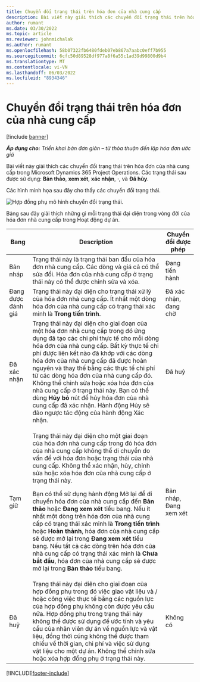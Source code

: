 ```yaml
---
title: Chuyển đổi trạng thái trên hóa đơn của nhà cung cấp
description: Bài viết này giải thích các chuyển đổi trạng thái trên hóa đơn của nhà cung cấp trong Microsoft Dynamics 365 Project Operations.
author: rumant
ms.date: 03/30/2022
ms.topic: article
ms.reviewer: johnmichalak
ms.author: rumant
ms.openlocfilehash: 58b07322fb6480fdeb07eb867a7aabc0eff7b955
ms.sourcegitcommit: 6cfc50d89528df977a8f6a55c1ad39d99800d9b4
ms.translationtype: MT
ms.contentlocale: vi-VN
ms.lasthandoff: 06/03/2022
ms.locfileid: "8934346"
---
```

# <a name="state-transitions-on-a-vendor-invoice"></a>Chuyển đổi trạng thái trên hóa đơn của nhà cung cấp

[!include [banner](../../includes/dataverse-preview.md)]

_**Áp dụng cho:** Triển khai bản đơn giản – từ thỏa thuận đến lập hóa đơn ước giá_

Bài viết này giải thích các chuyển đổi trạng thái trên hóa đơn của nhà cung cấp trong Microsoft Dynamics 365 Project Operations. Các trạng thái sau được sử dụng: **Bản thảo**, **xem xét**, **xác nhận**, **·**, và **Đã hủy**.

Các hình minh họa sau đây cho thấy các chuyển đổi trạng thái.

![Hợp đồng phụ mô hình chuyển đổi trạng thái.](../media/VI_State_Model.jpg)

Bảng sau đây giải thích những gì mỗi trạng thái đại diện trong vòng đời của hóa đơn nhà cung cấp trong Hoạt động dự án.

| Bang | Description | Chuyển đổi được phép |
| --- | --- | --- |
| Bản nháp | Trạng thái này là trạng thái ban đầu của hóa đơn nhà cung cấp. Các dòng và giá cả có thể sửa đổi. Hóa đơn của nhà cung cấp ở trạng thái này có thể được chỉnh sửa và xóa. | Đang tiến hành |
| Đang được đánh giá | Trạng thái này đại diện cho trạng thái xử lý của hóa đơn nhà cung cấp. Ít nhất một dòng hóa đơn của nhà cung cấp có trạng thái xác minh là **Trong tiến trình**. | Đã xác nhận, đang chờ |
| Đã xác nhận | Trạng thái này đại diện cho giai đoạn của một hóa đơn nhà cung cấp trong đó ứng dụng đã tạo các chi phí thực tế cho mỗi dòng hóa đơn của nhà cung cấp. Bất kỳ thực tế chi phí được liên kết nào đã khớp với các dòng hóa đơn của nhà cung cấp đã được hoàn nguyên và thay thế bằng các thực tế chi phí từ các dòng hóa đơn của nhà cung cấp đó. Không thể chỉnh sửa hoặc xóa hóa đơn của nhà cung cấp ở trạng thái này. Bạn có thể dùng **Hủy bỏ** nút để hủy hóa đơn của nhà cung cấp đã xác nhận. Hành động Hủy sẽ đảo ngược tác động của hành động Xác nhận. | Đã huỷ |
| Tạm giữ | <p>Trạng thái này đại diện cho một giai đoạn của hóa đơn nhà cung cấp trong đó hóa đơn của nhà cung cấp không thể di chuyển do vấn đề với hóa đơn hoặc trạng thái của nhà cung cấp. Không thể xác nhận, hủy, chỉnh sửa hoặc xóa hóa đơn của nhà cung cấp ở trạng thái này.</p><p>Bạn có thể sử dụng hành động Mở lại để di chuyển hóa đơn của nhà cung cấp đến **Bản thảo** hoặc **Đang xem xét** tiểu bang. Nếu ít nhất một dòng trên hóa đơn của nhà cung cấp có trạng thái xác minh là **Trong tiến trình** hoặc **Hoàn thành**, hóa đơn của nhà cung cấp sẽ được mở lại trong **Đang xem xét** tiểu bang. Nếu tất cả các dòng trên hóa đơn của nhà cung cấp có trạng thái xác minh là **Chưa bắt đầu**, hóa đơn của nhà cung cấp sẽ được mở lại trong **Bản thảo** tiểu bang.</p> | Bản nháp, Đang xem xét |
| Đã huỷ | Trạng thái này đại diện cho giai đoạn của hợp đồng phụ trong đó việc giao vật liệu và / hoặc công việc thực tế bằng các nguồn lực của hợp đồng phụ không còn được yêu cầu nữa. Hợp đồng phụ trong trạng thái này không thể được sử dụng để ước tính và yêu cầu của nhân viên dự án về nguồn lực và vật liệu, đồng thời cũng không thể được tham chiếu về thời gian, chi phí và việc sử dụng vật liệu cho một dự án. Không thể chỉnh sửa hoặc xóa hợp đồng phụ ở trạng thái này. | Không có |

[!INCLUDE[footer-include](../../includes/footer-banner.md)]
